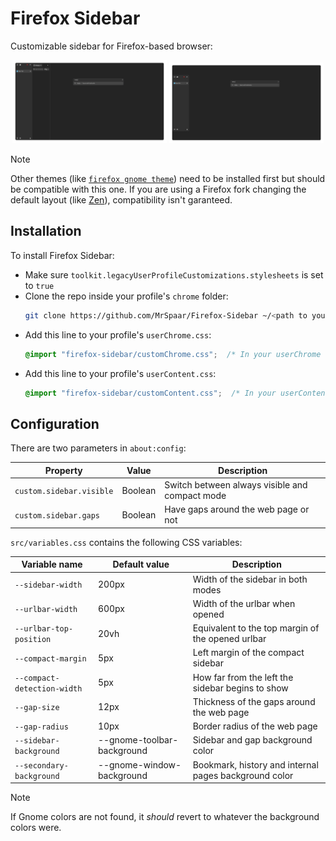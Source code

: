 # Firefox Sidebar

Customizable sidebar for Firefox-based browser:

<p align="center">
    <img src="./images/always-visible.png" width="49%" /> <img src="./images/compact.png" width="49%" />
</p>

> [!NOTE]
> Other themes (like [`firefox gnome theme`](https://github.com/rafaelmardojai/firefox-gnome-theme)) need to be installed first but should be compatible with this one.
> If you are using a Firefox fork changing the default layout (like [Zen](https://zen-browser.app/)), compatibility isn't garanteed.

## Installation

To install Firefox Sidebar:
- Make sure `toolkit.legacyUserProfileCustomizations.stylesheets` is set to `true`
- Clone the repo inside your profile's `chrome` folder:
  ```bash
  git clone https://github.com/MrSpaar/Firefox-Sidebar ~/<path to your profile>/chrome/firefox-sidebar
  ```
- Add this line to your profile's `userChrome.css`:
  ```css
  @import "firefox-sidebar/customChrome.css";  /* In your userChrome */
  ```
- Add this line to your profile's `userContent.css`:
  ```css
  @import "firefox-sidebar/customContent.css";  /* In your userContent */
  ```

## Configuration

There are two parameters in `about:config`:

| Property                 | Value   | Description                                    |
|------------------------- | ------- |----------------------------------------------- |
| `custom.sidebar.visible` | Boolean | Switch between always visible and compact mode |
| `custom.sidebar.gaps`    | Boolean | Have gaps around the web page or not           |

`src/variables.css` contains the following CSS variables:

| Variable name               | Default value              | Description                                           |
|---------------------------- | -------------------------- |------------------------------------------------------ |
| `--sidebar-width`           | 200px                      | Width of the sidebar in both modes                    |
| `--urlbar-width`            | 600px                      | Width of the urlbar when opened                       |
| `--urlbar-top-position`     | 20vh                       | Equivalent to the top margin of the opened urlbar     |
| `--compact-margin`          | 5px                        | Left margin of the compact sidebar                    |
| `--compact-detection-width` | 5px                        | How far from the left the sidebar begins to show      |
| `--gap-size`                | 12px                       | Thickness of the gaps around the web page             |
| `--gap-radius`              | 10px                       | Border radius of the web page                         |
| `--sidebar-background`      | --gnome-toolbar-background | Sidebar and gap background color                      |
| `--secondary-background`    | --gnome-window-background  | Bookmark, history and internal pages background color |

> [!NOTE]
> If Gnome colors are not found, it *should* revert to whatever the background colors were.
